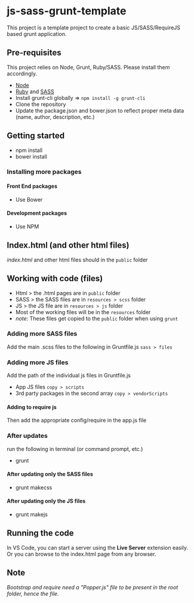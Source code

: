 # js-sass-grunt-template

This project is a template project to create a basic JS/SASS/RequireJS based grunt application.

## Pre-requisites

This project relies on Node, Grunt, Ruby/SASS. Please install them accordingly.

- [Node](https://nodejs.org/)
- [Ruby](https://rubyinstaller.org/) and [SASS](http://sass-lang.com/install)
- Install grunt-cli globally => `npm install -g grunt-cli`
- Clone the repository
- Update the package.json and bower.json to reflect proper meta data (name, author, description, etc.)

## Getting started

- npm install
- bower install

### Installing more packages

#### Front End packages

- Use Bower

#### Development packages

- Use NPM

## Index.html (and other html files)

_index.html_ and other html files should in the `public` folder

## Working with code (files)

- Html > the .html pages are in `public` folder
- SASS > the SASS files are in `resources > scss` folder
- JS > the JS file are in `resources > js` folder
- Most of the working files will be in the `resources` folder
- _note_: These files get copied to the `public` folder when using `grunt`

### Adding more SASS files

Add the main .scss files to the following in Gruntfile.js
`sass > files`

### Adding more JS files

Add the path of the individual js files in Gruntfile.js

- App JS files `copy > scripts`
- 3rd party packages in the second array `copy > vendorScripts`

#### Adding to require js

Then add the appropriate config/require in the app.js file

### After updates

run the following in terminal (or command prompt, etc.)

- grunt

#### After updating only the SASS files

- grunt makecss

#### After updating only the JS files

- grunt makejs

## Running the code

In VS Code, you can start a server using the **Live Server** extension easily.
Or you can browse to the index.html page from any browser.

## Note

_Bootstrap and require need a "Popper.js" file to be present in the root folder, hence the file._
